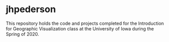 # jhpederson
This repository holds the code and projects completed for the Introduction for Geographic Visualization class at the University of Iowa during the Spring of 2020. 
